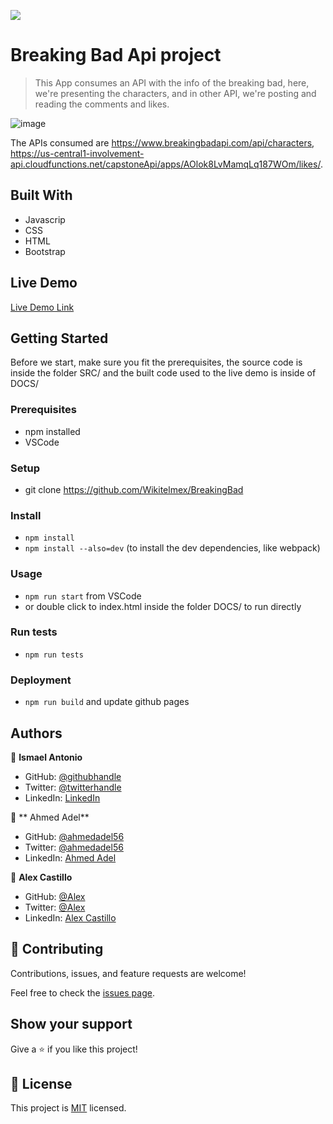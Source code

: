 ![](https://img.shields.io/badge/Microverse-blueviolet)

# Breaking Bad Api project

> This App consumes an API with the info of the breaking bad, here, we're presenting the characters, and in other API, we're posting and reading the comments and likes.

![image](https://user-images.githubusercontent.com/59240486/137384970-79db261f-91b7-4216-93b8-d02fb302eb36.png)

The APIs consumed are https://www.breakingbadapi.com/api/characters, https://us-central1-involvement-api.cloudfunctions.net/capstoneApi/apps/AOlok8LvMamqLq187WOm/likes/.

## Built With
- Javascrip
- CSS
- HTML
- Bootstrap

## Live Demo
[Live Demo Link](https://wikitelmex.github.io/BreakingBad/)


## Getting Started
Before we start, make sure you fit the prerequisites, the source code is inside the folder SRC/ and the built code used to the live demo is inside of DOCS/

### Prerequisites
- npm installed
- VSCode

### Setup
- git clone https://github.com/Wikitelmex/BreakingBad
  
### Install
- `npm install`
- `npm install --also=dev` (to install the dev dependencies, like webpack)

### Usage
- `npm run start` from VSCode
- or double click to index.html inside the folder DOCS/ to run directly

### Run tests
- `npm run tests`

### Deployment
- `npm run build` and update github pages

## Authors
👤 **Ismael Antonio**
- GitHub: [@githubhandle](https://github.com/ixboy)
- Twitter: [@twitterhandle](https://twitter.com/ismaelixboy)
- LinkedIn: [LinkedIn](https://www.linkedin.com/in/ismaelantonio/)

👤 ** Ahmed Adel**
- GitHub: [@ahmedadel56](https://github.com/ahmedadel56)
- Twitter: [@ahmedadel56](https://twitter.com/tiredashell0)
- LinkedIn: [Ahmed Adel](https://www.linkedin.com/in/ahmed-adel56/)

👤 **Alex Castillo**
- GitHub: [@Alex](https://github.com/Wikitelmex)
- Twitter: [@Alex](https://twitter.com/Alejand84515448)
- LinkedIn: [Alex Castillo](https://www.linkedin.com/in/alejandro-castillo-6849131a9/)

## 🤝 Contributing
Contributions, issues, and feature requests are welcome!

Feel free to check the [issues page](https://github.com/Wikitelmex/kanban-capstone/issues).

## Show your support
Give a ⭐️ if you like this project!


## 📝 License
This project is [MIT](./MIT.md) licensed.
